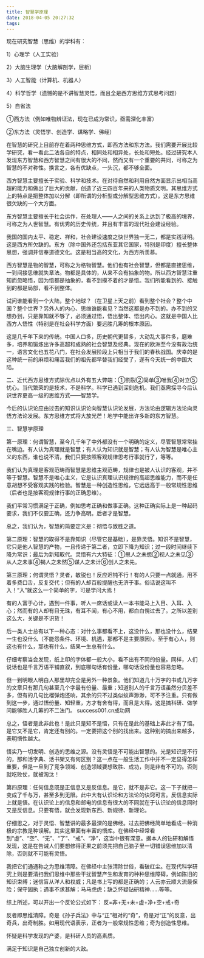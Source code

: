 ```yaml
---
title: 智慧学原理
date: 2018-04-05 20:27:32
tags:
---
```


现在研究智慧（思维）的学科有：

1）心理学（人工实验）

2）大脑生理学（大脑解剖学，层析）

3）人工智能（计算机、机器人）

4）科学哲学（遗憾的是不讲智慧灵悟，而且全是西方思维方式思考问题）

5）自省法

 ①西方法（例如唯物辨证法，现在已成为常识，亟需深化丰富）

 ②东方法（灵悟学、创造学、谋略学、佛经）

 在智慧的研究上目前存在着两种思维方式，即西方法和东方法。我们需要开展比较学研究，看一看此二法各自的特点，相同处和相异处，长处和短处。经过研究本人发现东方智慧和西方智慧之间有很大的不同，然而又有一个重要的共同，可称之为智慧的不对称性。换言之，各有优缺点，一头沉，都不够全面。

 西方智慧主要擅长于实验、科学和技术。在对待自然和利用自然方面显示出相当高超的能力和做出了巨大的贡献，创造了近三四百年来的人类物质文明。其思维方式上的特点是把整体加以分解（即所谓的分析型或分解型思维方式）。这是东方思维很欠缺的一个大方面。

 东方智慧主要擅长于社会运作，在处理人——人之间的关系上达到了极高的境界，可称之为人世智慧。有优秀的历史传统，并且有丰富的现代社会建设经验。

 我国的国内太平、稳定、祥和，社会建设速度之快世界独一无二，都是实践证明。这是西方所欠缺的。东方（除中国外还包括东亚其它国家，特别是印度）擅长整体思想，强调并信奉道德文化。这是相当高的文化，为西方所羡慕。

 西方智慧是物的智慧，可称之为格物智慧。他们也有社会智慧，但都是直接思维，一到间接思维就失章法。物都是具体的，从来不会有抽象的物。所以西方智慧注重知而忽略悟，因为悟都是抽象的，看不到摸不着的才是悟。我们所能看到的、接触到的都是局部，看不到整体。

 试问谁能看到一个大陆，整个地球？（在卫星上天之前）看到整个社会？整个中国？整个世界？另外人的内心、思维谁能看见？当然这都是办不到的。办不到的又想办到，只是靠知就不够了，必须通过悟，悟出整体、悟出内心。这就是中国人比西方人悟性（特别是在社会科学方面）要远胜几筹的根本原因。

 这是几千年下来的传统。中国人口多，历史朝代更替多，大动乱大事件多，磨难多，培养和锻炼出许多高超和成熟的社会智慧及经典。现在的欧洲至今没有政治统一，语言文化也五花八门，在社会发展阶段上只相当于我们的春秋战国。庆幸的是这种统一前的麻烦和痛苦我们的祖先都早替我们经受了，遂有今天统一的中国大陆。

 二、近代西方思维方式除优点以外有五大弊端：①割裂②简单③唯我④对立⑤忧心。当代繁荣的是技术，不是科学。科学已遇到深刻危机。我们亟需探寻今后认识世界更高一级的思维方式——智慧学。

 今后的认识论应由过去的知识认识论向智慧认识论发展，方法论由逻辑方法论向灵悟方法论发展。东方思维方式将大放光芒！地学中能出许多新的东方智慧。

 三、智慧学原理

 第一原理：何谓智慧，至今几千年了中外都没有一个明确的定义，尽管智慧常常挂在嘴边。有人认为真理就是智慧；有人认为知识就是智慧；有人认为智慧是唯心主义的东西，谁也说不清，我们只要按照客观规律思考行事就行了，等等。

 我们认为真理是客观范畴而智慧是思维主观范畴，规律也是被人认识的客观，并不等于智慧。智慧不是唯心主义，它是认识真理认识规律的高超思维能力，而不是任意胡想不受客观实践的检验。智慧是一种创造性思维，它远远高于一般常规性思维（后者也是按客观规律行事的正确思维）。

 我们平常习惯满足于正确，例如思考正确和做事正确。这种正确实际上是一种起码要求，我们不仅要正确，还力争高明。后者才是智慧。

 总之，我们认为，智慧的简要定义是：彻悟与致胜之道。

 第二原理：智慧的取得不是靠知识（尽管它是基础），是靠灵悟。知识不是智慧，它只是他人智慧的产物，一且传递于第二者，立即下降为知识；过一段时间继续下降为常识；最后为新知取代。灵悟有六大特征：①思人之未想②视人之未见③从人之未事④揭人之未然⑤谋人之未计⑥创人之未先。

 第三原理；何谓灵悟？灵者，敏锐也！反应迟钝不行！有的人只要一点就通，用不着多费口舌，反复交代；但有的人却百般提醒也无济于事。俗话说这叫不入！“入”就这么一个简单的字，可是学问大焉！

 有的人富于心计，遇到一件事，听人一席话或读人一本书能马上入目、入耳、入心；然而有的人却有目无珠，有耳不闻，有心不用，都白白愰过去了。之所以差别这么大，关键是不识货！

 后一类人士总有以下一种心态：对什么事都看不上，这没什么，那也没什么，结果一生也没什么（不能怨条件、环境、机遇，那都不是主要原因）。至于有心人，则这也有什么，那也有什么，结果一生总有什么。

 仔细考察当会发现，纸上印的字体都一般大小，看不出有不同的份量。同样，人们说话也是千言万语平铺直叙，到底哪句话有份量，哪句话没份量也容易忽略。

 但一到明眼人明白人那里却完全是另外一种景象。他们知道几十万字的书或几万字的文章只有那几句甚至几个字最有份量、最重；知道别人的千言万语虽然分贝差不多，但有的几句比榴弹炮还响，其余的只不过类似蚊声渺渺，可不予注重。只有做到这一步，通过悟份量、知轻重，方才有舍有得，而且是大得。这是搞科研、做学问能够胜人几筹的不二法门。 success001.cn成功网

 总之，悟者是此非此也！是此只是知不是悟，只有在是此的基础上非此才有了悟。是它又不是它，肯定还有别的。一定要把这个别的找出来。这种别的搞出来越多，表明悟性越大。

 悟实乃一切发明、创造的思维之源。没有灵悟是不可能出智慧的。光是知识是不行的，那和活字典、活书架又有何区别？这一点在一般生活工作中并不一定显得怎样重要，但是一旦到了竞争领域、创造领域要想致胜、成功，则是非有不可的。否则就吃败仗，就被淘汰！

 第四原理：任何信息既是正信息又是反信息。是它，就不是非它。这一下子就把一变成了千与万，甚至多到无限。此中大有认识论和方法论的诀窍可言。反信息实际上就是悟。在认识论上的信息和邮电的信息有很大的不同就在于认识论的信息同时又是反信息。只要有悟，就会发现新东西、新规律、新理论。

 仔细思之，对于灵悟、智慧讲的最多最深的是佛经。过去把佛经简单地看成一种消极的宗教是种误解。其实这里面有丰富的悟库。在佛经中经常看到“虚”、“空”、“无”、“了”、“戒”、“净”，这当中很有深意。据本人的钻研和解悟发现，这是在告诫人们要想修得正果之前须先把自己脑子里一切错误思维加以清除，否则就不可能有灵悟。

 我把它们通通称之为思维清障。在佛经中主张清除世俗，看破红尘。在现代科学研究上则是要清扫我们思维中那些干扰智慧产生和发育的种种思维障碍，例如陈旧的知识束缚；迷信盲从洋人和权威；凡是书上写的都是正确的；人云亦云顺大流最保险；保守固执；遇事不求甚解；马马虎虎；缺乏怀疑钻研精神……等等。

 综上所述，可以开出一个反论公式如下： 反=非+无+未+虚+净+空+戒+奇

 反者即思维清障。奇是《孙子兵法》中与“正”相对的“奇”，奇是对“正”的反意，出奇兵，出奇制胜。如用现代语表示，正者为一般常规性思维；奇为创造性思维。

 怀疑是科学发现的产婆，是科研人员的高素质。

 满足于知识是自己独立创新的大敌。
